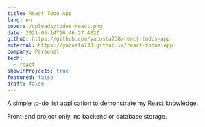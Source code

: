 ```yaml
---
title: React Todo App
lang: en
cover: /uploads/todos-react.png
date: 2021-06-14T16:46:27.482Z
github: https://github.com/yacosta738/react-todos-app
external: https://yacosta738.github.io/react-todos-app
company: Personal
tech:
  - react
showInProjects: true
featured: false
draft: false
---
```

A simple to-do list application to demonstrate my React knowledge.

Front-end project only, no backend or database storage.
